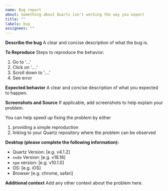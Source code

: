 ```yaml
---
name: Bug report
about: Something about Quartz isn't working the way you expect
title: ""
labels: bug
assignees: ""
---
```


**Describe the bug** A clear and concise description of what the bug is.

**To Reproduce** Steps to reproduce the behavior:

1. Go to '...'
2. Click on '....'
3. Scroll down to '....'
4. See error

**Expected behavior** A clear and concise description of what you expected to happen.

**Screenshots and Source** If applicable, add screenshots to help explain your problem.

You can help speed up fixing the problem by either

1. providing a simple reproduction
2. linking to your Quartz repository where the problem can be observed

**Desktop (please complete the following information):**

- Quartz Version: [e.g. v4.1.2]
- `node` Version: [e.g. v18.16]
- `npm` version: [e.g. v10.1.0]
- OS: [e.g. iOS]
- Browser [e.g. chrome, safari]

**Additional context** Add any other context about the problem here.
